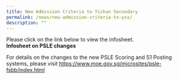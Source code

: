 ```yaml
---
title: New Admission Criteria to Yishun Secondary
permalink: /news/new-admission-criteria-to-yss/
description: ""
---
```


Please click on the link below to view the infosheet.<br>
**Infosheet on PSLE changes**

For details on the changes to the new PSLE Scoring and S1 Posting systems, please visit https://www.moe.gov.sg/microsites/psle-fsbb/index.html

